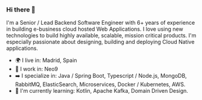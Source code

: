 ### Hi there 👋

I'm a Senior / Lead Backend Software Engineer with 6+ years of experience in building e-business cloud hosted Web Applications. I love using new technologies to build highly available, scalable, mission critical products. I'm especially passionate about designing, building and deploying Cloud Native applications.

- :earth_africa: I live in: Madrid, Spain
- :briefcase: I work in: Neo9 
- :arrow_right: I specialize in:  Java / Spring Boot, Typescript / Node.js, MongoDB, RabbitMQ, ElasticSearch, Microservices, Docker / Kubernetes, AWS.
- :seedling: I'm currently learning: Kotlin, Apache Kafka, Domain Driven Design.
